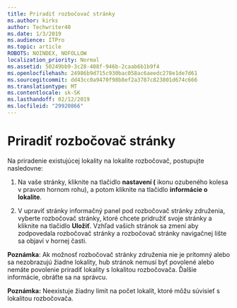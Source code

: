 ```yaml
---
title: Priradiť rozbočovač stránky
ms.author: kirks
author: Techwriter40
ms.date: 1/3/2019
ms.audience: ITPro
ms.topic: article
ROBOTS: NOINDEX, NOFOLLOW
localization_priority: Normal
ms.assetid: 50249bb9-3c28-408f-946b-2caab6b1b9f4
ms.openlocfilehash: 24986b9d715c930bac058ac6aeedc278e1de7d61
ms.sourcegitcommit: dd43cc0a9470f98b8ef2a3787c823801d674c666
ms.translationtype: MT
ms.contentlocale: sk-SK
ms.lasthandoff: 02/12/2019
ms.locfileid: "29920866"
---
```

# <a name="associate-a-hub-site"></a>Priradiť rozbočovač stránky

Na priradenie existujúcej lokality na lokalite rozbočovač, postupujte nasledovne:
  
1. Na vaše stránky, kliknite na tlačidlo **nastavení (** ikonu ozubeného kolesa v pravom hornom rohu), a potom kliknite na tlačidlo **informácie o lokalite**. 
    
2. V upraviť stránky informačný panel pod rozbočovač stránky združenia, vyberte rozbočovač stránky, ktoré chcete pridružiť svoje stránky a kliknite na tlačidlo **Uložiť**. Vzhľad vašich stránok sa zmení aby zodpovedala rozbočovač stránky a rozbočovač stránky navigačnej lište sa objaví v hornej časti. 
    
 **Poznámka**: Ak možnosť rozbočovač stránky združenia nie je prítomný alebo sa nezobrazujú žiadne lokality, hub stránok nemusí byť povolené alebo nemáte povolenie priradiť lokality s lokalitou rozbočovača. Ďalšie informácie, obráťte sa na správcu. 
  
 **Poznámka:** Neexistuje žiadny limit na počet lokalít, ktoré môžu súvisieť s lokalitou rozbočovača. 
  

